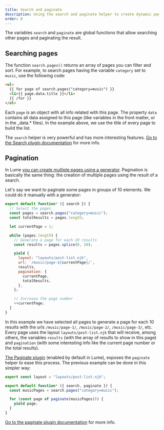 ```yaml
---
title: Search and paginate
description: Using the search and paginate helper to create dynamic pages.
order: 8
---
```


The variables `search` and `paginate` are global functions that allow searching
other pages and paginating the result.

## Searching pages

The function `search.pages()` returns an array of pages you can filter and sort.
For example, to search pages having the variable `category` set to `music`, use
the following code:

```html
<ul>
  {{ for page of search.pages("category=music") }}
  <li>{{ page.data.title }}</li>
  {{ /for }}
</ul>
```

Each `page` is an object with all info related with this page. The property
`data` contains all data assigned to this page (like variables in the front
matter, or in the _data.* files). In the example above, we use the title of
every page to build the list.

The `search` helper is very powerful and has more interesting features.
[Go to the Search plugin documentation](../../plugins/search.md) for more info.

## Pagination

In Lume [you can create multiple pages using a generator](./multiple-pages.md).
Pagination is basically the same thing: the creation of multiple pages using the
result of a search.

Let's say we want to paginate some pages in groups of 10 elements. We could do
it manually with a generator:

```js
export default function* ({ search }) {
  // Select the pages
  const pages = search.pages("category=music");
  const totalResults = pages.length;

  let currentPage = 1;

  while (pages.length) {
    // Generate a page for each 10 results
    const results = pages.splice(0, 10);

    yield {
      layout: "layouts/post-list.njk",
      url: `/music/page-${currentPage}/`,
      results,
      pagination: {
        currentPage,
        totalResults,
      },
    };

    // Increase the page number
    ++currentPage;
  }
}
```

In this example we have selected all pages to generate a page for each 10
results with the urls `/music/page-1/`, `/music/page-2/`, `/music/page-3/`, etc.
Every page uses the layout `layouts/post-list.njk` that will receive, among
others, the variables `results` (with the array of results to show in this page)
and `pagination` (with some interesting info like the current page number or the
total results).

[The Paginate plugin](../../plugins/paginate.md) (enabled by default in Lume),
exposes the `paginate` helper to ease this process. The previous example can be
done in this simpler way:

```js
export const layout = "layouts/post-list.njk";

export default function* ({ search, paginate }) {
  const musicPages = search.pages("category=music");

  for (const page of paginate(musicPages))) {
    yield page;
  }
}
```

[Go to the paginate plugin documentation](../../plugins/paginate.md) for more
info.
